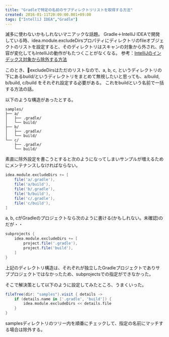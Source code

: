 ```yaml
---
title: "Gradleで特定の名前のサブディレクトリリストを取得する方法"
created: 2016-01-11T20:09:00.001+09:00
tags: ["IntelliJ IDEA","Gradle"]
---
```

滅多に使わないかもしれないマニアックな話題。
Gradle＋IntelliJ IDEAで開発している時、idea.module.excludeDirsプロパティにディレクトリのfileオブジェクトのリストを設定すると、そのディレクトリはスキャンの対象から外され、内容が変化してもIntelliJの動作がもたつくことがなくなる。
参考：[IntelliJのインデックス対象から除外する方法](https://blog.ksoichiro.com/ja/post/2015/12/intellij/)

このとき、excludeDirsはただのリストなので、a, b, c, というディレクトリの下にあるbuild/というディレクトリをまとめて無視したいと思っても、a/build, b/build, c/build をそれぞれ設定する必要がある。
これをbuildという名前で一括する方法の話。
<!--more-->

以下のような構造があったとする。

```
samples/
├── a/
│   ├── .gradle/
│   └── build/
├── b/
│   ├── .gradle/
│   └── build/
└── c/
    ├── .gradle/
    └── build/
```

素直に除外設定を書こうとすると次のようになってしまいサンプルが増えるためにメンテナンスしなければならない。

```groovy
idea.module.excludeDirs += [
    file('a/.gradle'),
    file('a/build'),
    file('b/.gradle'),
    file('b/build'),
    file('c/.gradle'),
    file('c/build'),
]
```

a, b, cがGradleのプロジェクトなら次のように書ける(かもしれない。未確認)のだが・・

```groovy
subprojects {
    idea.module.excludeDirs += [
        project.file('.gradle'),
        project.file('build'),
    ]
}
```

上記のディレクトリ構造は、それぞれが独立したGradleプロジェクトでありサブプロジェクトではなかったため、subprojectsでの指定ができなかった。

そこで解決策として以下のように設定してみたところ、うまくいった。

```groovy
fileTree(dir: "samples").visit { details ->
    if (details.name in ['.gradle', 'build']) {
        idea.module.excludeDirs << details.file
    }
}
```

samplesディレクトリのツリー内を順番にチェックして、指定の名前にマッチする場合は除外する。
